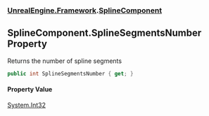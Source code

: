 ### [UnrealEngine.Framework](UnrealEngine_Framework.md 'UnrealEngine.Framework').[SplineComponent](SplineComponent.md 'UnrealEngine.Framework.SplineComponent')
## SplineComponent.SplineSegmentsNumber Property
Returns the number of spline segments  
```csharp
public int SplineSegmentsNumber { get; }
```
#### Property Value
[System.Int32](https://docs.microsoft.com/en-us/dotnet/api/System.Int32 'System.Int32')
